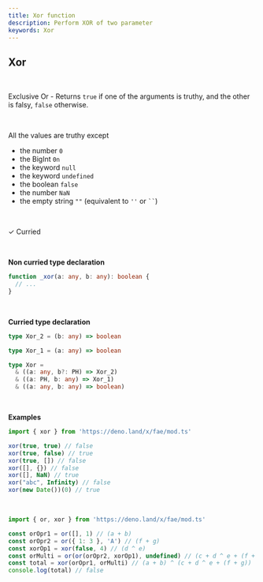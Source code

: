 ```yaml
---
title: Xor function
description: Perform XOR of two parameter
keywords: Xor
---
```


## Xor 
<br>

Exclusive Or - Returns `true` if one of the arguments is truthy, and the other is falsy, `false` otherwise.

<br>

All the values are truthy except

* the number `0`
* the BigInt `0n`
* the keyword `null`
* the keyword `undefined`
* the boolean `false`
* the number `NaN`
* the empty string `""` (equivalent to `''` or <code>``</code>)

<br>

&check; Curried

<br>

**Non curried type declaration**
```typescript
function _xor(a: any, b: any): boolean {
  // ...
}
```
<br>

**Curried type declaration**

```typescript
type Xor_2 = (b: any) => boolean

type Xor_1 = (a: any) => boolean

type Xor =
  & ((a: any, b?: PH) => Xor_2)
  & ((a: PH, b: any) => Xor_1)
  & ((a: any, b: any) => boolean)
```
<br>

**Examples**
```typescript
import { xor } from 'https://deno.land/x/fae/mod.ts'

xor(true, true) // false
xor(true, false) // true
xor(true, []) // false
xor([], {}) // false
xor([], NaN) // true
xor("abc", Infinity) // false
xor(new Date())(0) // true
```
<br>

```typescript
import { or, xor } from 'https://deno.land/x/fae/mod.ts'

const orOpr1 = or([], 1) // (a + b)
const orOpr2 = or({ 1: 3 }, 'A') // (f + g)
const xorOp1 = xor(false, 4) // (d ^ e)
const orMulti = or(or(orOpr2, xorOp1), undefined) // (c + d ^ e + (f + g))
const total = xor(orOpr1, orMulti) // (a + b) ^ (c + d ^ e + (f + g))
console.log(total) // false
```
